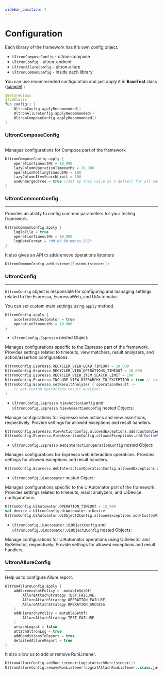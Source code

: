 ```yaml
---
sidebar_position: 4
---
```


# Configuration

Each library of the framework has it's own config onject. 

- `UltronComposeConfig` - ultron-compose
- `UltronConfig` - ultron-android
- `UltronAllureConfig` - ultron-allure
- `UltronCommonConfig` - inside each library

You can use recommended configuration and just apply it in **BaseTest** class ([sample](https://github.com/open-tool/ultron/blob/master/sample-app/src/androidTest/java/com/atiurin/sampleapp/tests/BaseTest.kt#L29)) :

```kotlin
@BeforeClass
@JvmStatic
fun config() {
    UltronConfig.applyRecommended()
    UltronAllureConfig.applyRecommended()
    UltronComposeConfig.applyRecommended()
}

```

### UltronComposeConfig
***
Manages configurations for Compose part of the framework

```kotlin
UltronComposeConfig.apply {
    operationTimeoutMs = 10_000
    lazyColumnOperationTimeoutMs = 15_000
    operationPollingTimeoutMs = 100
    lazyColumnItemSearchLimit = 100
    useUnmergedTree = true //set up this value as a default for all SemanticNodeInteractions
}
```

### UltronCommonConfig
***
Provides an ability to config common parameters for your testing framework. 

```kotlin
UltronCommonConfig.apply {
    logToFile = true
    operationTimeoutMs = 10_000
    logDateFormat = "MM-dd HH:mm:ss.SSS"
}
```

It also gives an API to add/remove operations listeners

```kotlin
UltronCommonConfig.addListener(CustomListener())
```

### UltronConfig 
***
`UltronConfig` object is responsible for configuring and managing settings related to the Espresso, EspressoWeb, and UiAutomator. 

You can set custom main settings using `apply` method.

```kotlin
UltronConfig.apply {
    accelerateUiAutomator = true
    operationTimeoutMs = 10_000
}
```

- `UltronConfig.Espresso` nested Object:

Manages configurations specific to the Espresso part of the framework.
Provides settings related to timeouts, view matchers, result analyzers, and action/assertion configurations.

```kotlin
UltronConfig.Espresso.RECYCLER_VIEW_LOAD_TIMEOUT = 20_000
UltronConfig.Espresso.RECYCLER_VIEW_OPERATIONS_TIMEOUT = 10_000
UltronConfig.Espresso.RECYCLER_VIEW_ITEM_SEARCH_LIMIT = 100
UltronConfig.Espresso.INCLUDE_VIEW_HIERARCHY_TO_EXCEPTION = true // false by default
UltronConfig.Espresso.setResultAnalyzer { operationResult ->
    // set custom operations result analyzer 
}
```

- `UltronConfig.Espresso.ViewActionConfig` and `UltronConfig.Espresso.ViewAssertionConfig` nested Objects:

Manage configurations for Espresso view actions and view assertions, respectively.
Provide settings for allowed exceptions and result handlers.

```kotlin
UltronConfig.Espresso.ViewActionConfig.allowedExceptions.add(CustomViewException::class.java)
UltronConfig.Espresso.ViewAssertionConfig.allowedExceptions.add(CustomViewException::class.java)
```

- `UltronConfig.Espresso.WebInteractionOperationConfig` nested Object:

Manages configurations for Espresso web interaction operations.
Provides settings for allowed exceptions and result handlers.

```kotlin
UltronConfig.Espresso.WebInteractionOperationConfig.allowedExceptions.add(CustomJSException::class.java)
```

- `UltronConfig.UiAutomator` nested Object:

Manages configurations specific to the UiAutomator part of the framework.
Provides settings related to timeouts, result analyzers, and UiDevice configurations.

```kotlin
UltronConfig.UiAutomator.OPERATION_TIMEOUT = 15_000
val device = UltronConfig.UiAutomator.uiDevice
UltronConfig.UiAutomator.UiObject2Config.allowedExceptions.add(CustomViewException::class.java)
```

- `UltronConfig.UiAutomator.UiObjectConfig` and `UltronConfig.UiAutomator.UiObject2Config` nested Objects:

Manage configurations for UiAutomator operations using UiSelector and BySelector, respectively.
Provide settings for allowed exceptions and result handlers.

### UltronAllureConfig
***

Help us to configure Allure report.

```kotlin
UltronAllureConfig.apply {
    addScreenshotPolicy =  mutableSetOf(
        AllureAttachStrategy.TEST_FAILURE,
        AllureAttachStrategy.OPERATION_FAILURE,
        AllureAttachStrategy.OPERATION_SUCCESS
    )
    addHierarchyPolicy = mutableSetOf(
        AllureAttachStrategy.TEST_FAILURE
    )
    attachLogcat = false
    attachUltronLog = true
    addConditionsToReport = true
    detailedAllureReport = true
}
```

It also allow us to add or remove RunListener. 

```kotlin
UltronAllureConfig.addRunListener(LogcatAttachRunListener())
UltronAllureConfig.removeRunListener(LogcatAttachRunListener::class.java)
```

